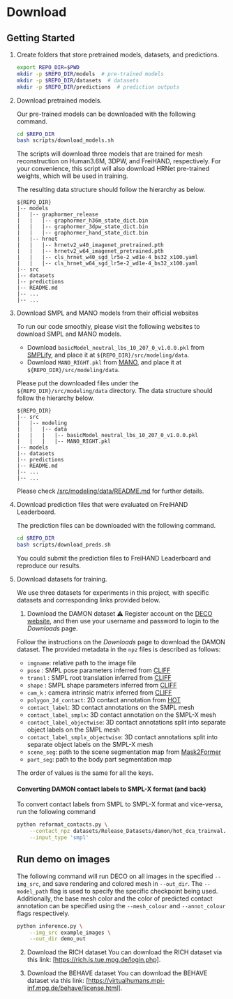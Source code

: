 # Download

## Getting Started

1. Create folders that store pretrained models, datasets, and predictions.
    ```bash
    export REPO_DIR=$PWD
    mkdir -p $REPO_DIR/models  # pre-trained models
    mkdir -p $REPO_DIR/datasets  # datasets
    mkdir -p $REPO_DIR/predictions  # prediction outputs
    ```

2. Download pretrained models.

    Our pre-trained models can be downloaded with the following command.
    ```bash
    cd $REPO_DIR
    bash scripts/download_models.sh
    ```
    The scripts will download three models that are trained for mesh reconstruction on Human3.6M, 3DPW, and FreiHAND, respectively. For your convenience, this script will also download HRNet pre-trained weights, which will be used in training. 

    The resulting data structure should follow the hierarchy as below. 
    ```
    ${REPO_DIR}  
    |-- models  
    |   |-- graphormer_release
    |   |   |-- graphormer_h36m_state_dict.bin
    |   |   |-- graphormer_3dpw_state_dict.bin
    |   |   |-- graphormer_hand_state_dict.bin
    |   |-- hrnet
    |   |   |-- hrnetv2_w40_imagenet_pretrained.pth
    |   |   |-- hrnetv2_w64_imagenet_pretrained.pth
    |   |   |-- cls_hrnet_w40_sgd_lr5e-2_wd1e-4_bs32_x100.yaml
    |   |   |-- cls_hrnet_w64_sgd_lr5e-2_wd1e-4_bs32_x100.yaml
    |-- src 
    |-- datasets 
    |-- predictions 
    |-- README.md 
    |-- ... 
    |-- ... 
    ```

3. Download SMPL and MANO models from their official websites

    To run our code smoothly, please visit the following websites to download SMPL and MANO models. 

    - Download `basicModel_neutral_lbs_10_207_0_v1.0.0.pkl` from [SMPLify](http://smplify.is.tue.mpg.de/), and place it at `${REPO_DIR}/src/modeling/data`.
    - Download `MANO_RIGHT.pkl` from [MANO](https://mano.is.tue.mpg.de/), and place it at `${REPO_DIR}/src/modeling/data`.

    Please put the downloaded files under the `${REPO_DIR}/src/modeling/data` directory. The data structure should follow the hierarchy below. 
    ```
    ${REPO_DIR}  
    |-- src  
    |   |-- modeling
    |   |   |-- data
    |   |   |   |-- basicModel_neutral_lbs_10_207_0_v1.0.0.pkl
    |   |   |   |-- MANO_RIGHT.pkl
    |-- models
    |-- datasets
    |-- predictions
    |-- README.md 
    |-- ... 
    |-- ... 
    ```
    Please check [/src/modeling/data/README.md](../src/modeling/data/README.md) for further details.

4. Download prediction files that were evaluated on FreiHAND Leaderboard.

    The prediction files can be downloaded with the following command.
    ```bash
    cd $REPO_DIR
    bash scripts/download_preds.sh
    ```
    You could submit the prediction files to FreiHAND Leaderboard and reproduce our results.

5. Download datasets for training.

    We use three datasets for experiments in this project, with specific datasets and corresponding links provided below.
    1) Download the DAMON dataset
    ⚠️ Register account on the [DECO website](https://deco.is.tue.mpg.de/register.php), and then use your username and password to login to the _Downloads_ page.

    Follow the instructions on the _Downloads_ page to download the DAMON dataset. The provided metadata in the `npz` files is described as follows: 
    - `imgname`: relative path to the image file
    - `pose` : SMPL pose parameters inferred from [CLIFF](https://github.com/huawei-noah/noah-research/tree/master/CLIFF)
    - `transl` : SMPL root translation inferred from [CLIFF](https://github.com/huawei-noah/noah-research/tree/master/CLIFF)
    - `shape` : SMPL shape parameters inferred from [CLIFF](https://github.com/huawei-noah/noah-research/tree/master/CLIFF)
    - `cam_k` : camera intrinsic matrix inferred from [CLIFF](https://github.com/huawei-noah/noah-research/tree/master/CLIFF)
    - `polygon_2d_contact`: 2D contact annotation from [HOT](https://hot.is.tue.mpg.de/)
    - `contact_label`: 3D contact annotations on the SMPL mesh
    - `contact_label_smplx`: 3D contact annotation on the SMPL-X mesh
    - `contact_label_objectwise`: 3D contact annotations split into separate object labels on the SMPL mesh
    - `contact_label_smplx_objectwise`: 3D contact annotations split into separate object labels on the SMPL-X mesh
    - `scene_seg`: path to the scene segmentation map from [Mask2Former](https://github.com/facebookresearch/Mask2Former)
    - `part_seg`: path to the body part segmentation map

    The order of values is the same for all the keys. 

    <a name="convert-damon"></a>
    #### Converting DAMON contact labels to SMPL-X format (and back)

    To convert contact labels from SMPL to SMPL-X format and vice-versa, run the following command
    ```bash
    python reformat_contacts.py \
        --contact_npz datasets/Release_Datasets/damon/hot_dca_trainval.npz \
        --input_type 'smpl'
    ```

    ## Run demo on images
    The following command will run DECO on all images in the specified `--img_src`, and save rendering and colored mesh in `--out_dir`. The `--model_path` flag is used to specify the specific checkpoint being used. Additionally, the base mesh color and the color of predicted contact annotation can be specified using the `--mesh_colour` and `--annot_colour` flags respectively. 
    ```bash
    python inference.py \
        --img_src example_images \
        --out_dir demo_out
    ```

    2) Download the RICH dataset
    You can download the RICH dataset via this link: [https://rich.is.tue.mpg.de/login.php].

    3) Download the BEHAVE dataset
    You can download the BEHAVE dataset via this link: [https://virtualhumans.mpi-inf.mpg.de/behave/license.html].

    